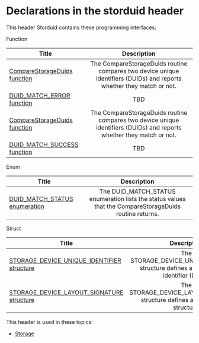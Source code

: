 # Declarations in the storduid header
This header Storduid contains these programming interfaces:

Function

| Title        | Description    |
| ------------- |:-------------:|
| [CompareStorageDuids function](nf-storduid-comparestorageduids.md) | The CompareStorageDuids routine compares two device unique identifiers (DUIDs) and reports whether they match or not. |
| [DUID_MATCH_ERROR function](nf-storduid-duid-match-error.md) | TBD |
| [CompareStorageDuids function](nf-storduid-comparestorageduids~r1.md) | The CompareStorageDuids routine compares two device unique identifiers (DUIDs) and reports whether they match or not. |
| [DUID_MATCH_SUCCESS function](nf-storduid-duid-match-success.md) | TBD |
Enum

| Title        | Description    |
| ------------- |:-------------:|
| [DUID_MATCH_STATUS enumeration](ne-storduid--duid-match-status.md) | The DUID_MATCH_STATUS enumeration lists the status values that the CompareStorageDuids routine returns. |
Struct

| Title        | Description    |
| ------------- |:-------------:|
| [STORAGE_DEVICE_UNIQUE_IDENTIFIER structure](ns-storduid--storage-device-unique-identifier.md) | The STORAGE_DEVICE_UNIQUE_IDENTIFIER structure defines a device unique identifier (DUID). |
| [STORAGE_DEVICE_LAYOUT_SIGNATURE structure](ns-storduid--storage-device-layout-signature.md) | The STORAGE_DEVICE_LAYOUT_SIGNATURE structure defines a device layout structure. |

This header is used in these topics:

- [Storage](..content/_Storage)
